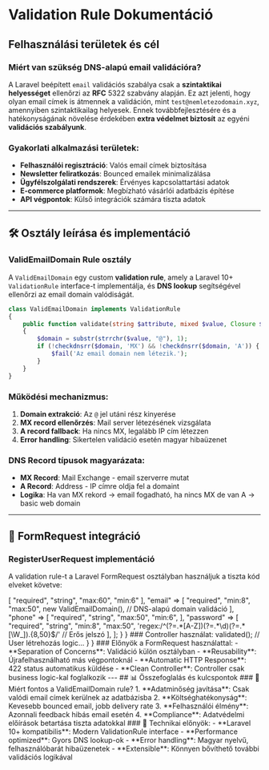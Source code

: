 
# Validation Rule Dokumentáció

## Felhasználási területek és cél

### Miért van szükség DNS-alapú email validációra?

A Laravel beépített `email` validációs szabálya csak a **szintaktikai helyességet** ellenőrzi az **RFC** 5322 szabvány alapján. Ez azt jelenti, hogy olyan email címek is átmennek a validáción, mint `test@nemletezodomain.xyz`, amennyiben szintaktikailag helyesek. Ennek továbbfejlesztésére és a hatékonyságának növelése érdekében **extra védelmet biztosít** az egyéni **validációs szabályunk**.

### Gyakorlati alkalmazási területek:

- **Felhasználói regisztráció**: Valós email címek biztosítása
- **Newsletter feliratkozás**: Bounced emailek minimalizálása
- **Ügyfélszolgálati rendszerek**: Érvényes kapcsolattartási adatok
- **E-commerce platformok**: Megbízható vásárlói adatbázis építése
- **API végpontok**: Külső integrációk számára tiszta adatok

---

## 🛠️ Osztály leírása és implementáció

### ValidEmailDomain Rule osztály

A `ValidEmailDomain` egy custom **validation rule**, amely a Laravel 10+ `ValidationRule` interface-t implementálja, és **DNS lookup** segítségével ellenőrzi az email domain valódiságát.

```php
class ValidEmailDomain implements ValidationRule
{
    public function validate(string $attribute, mixed $value, Closure $fail): void
    {
        $domain = substr(strrchr($value, "@"), 1);
        if (!checkdnsrr($domain, 'MX') && !checkdnsrr($domain, 'A')) {
            $fail('Az email domain nem létezik.');
        }
    }
}
```

### Működési mechanizmus:

1. **Domain extrakció**: Az `@` jel utáni rész kinyerése
2. **MX record ellenőrzés**: Mail server létezésének vizsgálata
3. **A record fallback**: Ha nincs MX, legalább IP cím létezzen
4. **Error handling**: Sikertelen validáció esetén magyar hibaüzenet

### DNS Record típusok magyarázata:

- **MX Record**: Mail Exchange - email szerverre mutat
- **A Record**: Address - IP címre oldja fel a domaint
- **Logika**: Ha van MX rekord → email fogadható, ha nincs MX de van A → basic web domain

---

## 📝 FormRequest integráció

### RegisterUserRequest implementáció

A validation rule-t a Laravel FormRequest osztályban használjuk a tiszta kód elveket követve:

<?php

namespace App\Http\Requests;

use Illuminate\Foundation\Http\FormRequest;
use App\Rules\ValidEmailDomain;

class RegisterUserRequest extends FormRequest
{
    /**
     * Determine if the user is authorized to make this request.
     */
    public function authorize(): bool
    {
        return true; // Public regisztráció engedélyezése
    }

    /**
     * Get the validation rules that apply to the request.
     */
    public function rules(): array
    {
        return [
            "name" => [
                "required",
                "string",
                "max:60",
                "min:6"
            ],
            "email" => [
                "required",
                "min:8",
                "max:50",
                new ValidEmailDomain(), // DNS-alapú domain validáció
            ],
            "phone" => [
                "required", 
                "string",
                "max:50",
                "min:6",
            ],
            "password" => [
                "required",
                "string", 
                "min:8",
                "max:50",
                'regex:/^(?=.*[A-Z])(?=.*\d)(?=.*[\W_]).{8,50}$/' // Erős jelszó
            ],
        ];
    }
}

### Controller használat:

<?php

namespace App\Http\Controllers;

use App\Http\Requests\RegisterUserRequest;

class RegisterController extends Controller
{
    public function register(RegisterUserRequest $request)
    {
        // A validáció automatikusan lefut
        // Ha sikertelen → 422 Unprocessable Entity
        // Ha sikeres → folytatódik a regisztráció
        
        $validatedData = $request->validated();
        
        // User létrehozás logic...
    }
}

### Előnyök a FormRequest használattal:

- **Separation of Concerns**: Validáció külön osztályban
- **Reusability**: Újrafelhasználható más végpontoknál  
- **Automatic HTTP Response**: 422 status automatikus küldése
- **Clean Controller**: Controller csak business logic-kal foglalkozik

---
## 📊 Összefoglalás és kulcspontok

### 🎯 Miért fontos a ValidEmailDomain rule?

1. **Adatminőség javítása**: Csak valódi email címek kerülnek az adatbázisba
2. **Költséghatékonyság**: Kevesebb bounced email, jobb delivery rate
3. **Felhasználói élmény**: Azonnali feedback hibás email esetén
4. **Compliance**: Adatvédelmi előírások betartása tiszta adatokkal

### 🔧 Technikai előnyök:

- **Laravel 10+ kompatibilis**: Modern ValidationRule interface
- **Performance optimized**: Gyors DNS lookup-ok
- **Error handling**: Magyar nyelvű, felhasználóbarát hibaüzenetek  
- **Extensible**: Könnyen bővíthető további validációs logikával
